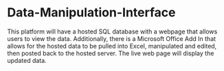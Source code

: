 # Data-Manipulation-Interface
This platform will have a hosted SQL database with a webpage that allows users to view the data.  Additionally, there is a Microsoft Office Add In that allows for the hosted data to be pulled into Excel, manipulated and edited, then posted back to the hosted server.  The live web page will display the updated data.  
